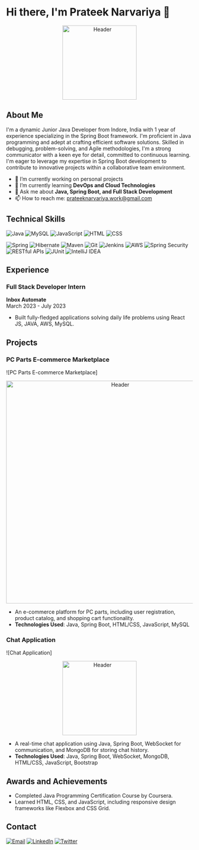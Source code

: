 # Hi there, I'm Prateek Narvariya 👋

<p align="center">
  <img src="https://media1.tenor.com/m/WkgpyPpxpDUAAAAC/work-internet.gif" alt="Header" width="200"/>
</p>



## About Me
I'm a dynamic Junior Java Developer from Indore, India with 1 year of experience specializing in the Spring Boot framework. I'm proficient in Java programming and adept at crafting efficient software solutions. Skilled in debugging, problem-solving, and Agile methodologies, I'm a strong communicator with a keen eye for detail, committed to continuous learning. I'm eager to leverage my expertise in Spring Boot development to contribute to innovative projects within a collaborative team environment.

- 🔭 I’m currently working on personal projects 
- 🌱 I’m currently learning **DevOps and Cloud Technologies**
- 💬 Ask me about **Java, Spring Boot, and Full Stack Development**
- 📫 How to reach me: [prateeknarvariya.work@gmail.com](mailto:prateeknarvariya.work@gmail.com)

## Technical Skills
![Java](https://img.shields.io/badge/Java-ED8B00?style=for-the-badge&logo=java&logoColor=white)
![MySQL](https://img.shields.io/badge/MySQL-4479A1?style=for-the-badge&logo=mysql&logoColor=white)
![JavaScript](https://img.shields.io/badge/JavaScript-323330?style=for-the-badge&logo=javascript&logoColor=F7DF1E)
![HTML](https://img.shields.io/badge/HTML5-E34F26?style=for-the-badge&logo=html5&logoColor=white)
![CSS](https://img.shields.io/badge/CSS3-1572B6?style=for-the-badge&logo=css3&logoColor=white)

![Spring](https://img.shields.io/badge/Spring-6DB33F?style=for-the-badge&logo=spring&logoColor=white)
![Hibernate](https://img.shields.io/badge/Hibernate-59666C?style=for-the-badge&logo=hibernate&logoColor=white)
![Maven](https://img.shields.io/badge/Maven-C71A36?style=for-the-badge&logo=apache-maven&logoColor=white)
![Git](https://img.shields.io/badge/Git-F05032?style=for-the-badge&logo=git&logoColor=white)
![Jenkins](https://img.shields.io/badge/Jenkins-D24939?style=for-the-badge&logo=jenkins&logoColor=white)
![AWS](https://img.shields.io/badge/AWS-232F3E?style=for-the-badge&logo=amazon-aws&logoColor=white)
![Spring Security](https://img.shields.io/badge/Spring%20Security-6DB33F?style=for-the-badge&logo=spring&logoColor=white)
![RESTful APIs](https://img.shields.io/badge/RESTful%20APIs-006400?style=for-the-badge&logo=api&logoColor=white)
![JUnit](https://img.shields.io/badge/JUnit-25A162?style=for-the-badge&logo=junit5&logoColor=white)
![IntelliJ IDEA](https://img.shields.io/badge/IntelliJ%20IDEA-000000?style=for-the-badge&logo=intellij-idea&logoColor=white)

## Experience

### Full Stack Developer Intern
**Inbox Automate**  
March 2023 - July 2023  
- Built fully-fledged applications solving daily life problems using React JS, JAVA, AWS, MySQL.



## Projects

### PC Parts E-commerce Marketplace
![PC Parts E-commerce Marketplace]

<p align="center">
  <img src="https://media1.tenor.com/m/f7859BVKCd8AAAAC/game-time-gamer.gif" alt="Header" width="600"/>
</p>


- An e-commerce platform for PC parts, including user registration, product catalog, and shopping cart functionality.
- **Technologies Used**: Java, Spring Boot, HTML/CSS, JavaScript, MySQL

### Chat Application
![Chat Application]
<p align="center">
  <img src="https://media1.tenor.com/m/tFYG8IuHsJkAAAAC/gifhack.gif" alt="Header" width="200"/>
</p>


- A real-time chat application using Java, Spring Boot, WebSocket for communication, and MongoDB for storing chat history.
- **Technologies Used**: Java, Spring Boot, WebSocket, MongoDB, HTML/CSS, JavaScript, Bootstrap

## Awards and Achievements
- Completed Java Programming Certification Course by Coursera.
- Learned HTML, CSS, and JavaScript, including responsive design frameworks like Flexbox and CSS Grid.

## Contact
[![Email](https://img.shields.io/badge/Email-prateeknarvariya.work@gmail.com-blue?style=for-the-badge&logo=gmail)](mailto:prateeknarvariya.work@gmail.com)
[![LinkedIn](https://img.shields.io/badge/LinkedIn-Connect-blue?style=for-the-badge&logo=linkedin)](https://linkedin.com/in/prateeknarvariya)
[![Twitter](https://img.shields.io/badge/Twitter-Follow-blue?style=for-the-badge&logo=twitter)](https://twitter.com/prateeknarvariya)

